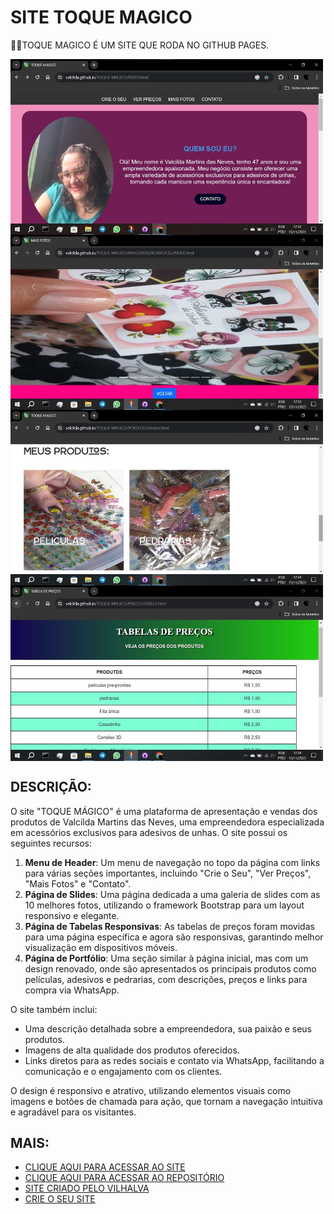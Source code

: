 # SITE TOQUE MAGICO
👨‍⚖️TOQUE MAGICO É UM SITE QUE RODA NO GITHUB PAGES.

<img src="./IMAGENS/FOTO_1.jpg" align="center" width="500"> <br>
<img src="./IMAGENS/FOTO_2.jpg" align="center" width="500"> <br>
<img src="./IMAGENS/FOTO_3.jpg" align="center" width="500"> <br>
<img src="./IMAGENS/FOTO_4.jpg" align="center" width="500"> <br>

## DESCRIÇÃO:
O site "TOQUE MÁGICO" é uma plataforma de apresentação e vendas dos produtos de Valcilda Martins das Neves, uma empreendedora especializada em acessórios exclusivos para adesivos de unhas. O site possui os seguintes recursos:

1. **Menu de Header**: Um menu de navegação no topo da página com links para várias seções importantes, incluindo "Crie o Seu", "Ver Preços", "Mais Fotos" e "Contato".
2. **Página de Slides**: Uma página dedicada a uma galeria de slides com as 10 melhores fotos, utilizando o framework Bootstrap para um layout responsivo e elegante.
3. **Página de Tabelas Responsivas**: As tabelas de preços foram movidas para uma página específica e agora são responsivas, garantindo melhor visualização em dispositivos móveis.
4. **Página de Portfólio**: Uma seção similar à página inicial, mas com um design renovado, onde são apresentados os principais produtos como películas, adesivos e pedrarias, com descrições, preços e links para compra via WhatsApp.

O site também inclui:
- Uma descrição detalhada sobre a empreendedora, sua paixão e seus produtos.
- Imagens de alta qualidade dos produtos oferecidos.
- Links diretos para as redes sociais e contato via WhatsApp, facilitando a comunicação e o engajamento com os clientes.

O design é responsivo e atrativo, utilizando elementos visuais como imagens e botões de chamada para ação, que tornam a navegação intuitiva e agradável para os visitantes.

## MAIS:
* [CLIQUE AQUI PARA ACESSAR AO SITE](https://valcilda.github.io/TOQUE-MAGICO/INDEX.html)
* [CLIQUE AQUI PARA ACESSAR AO REPOSITÓRIO](https://github.com/valcilda/TOQUE-MAGICO)
* [SITE CRIADO PELO VILHALVA](https://github.com/VILHALVA)
* [CRIE O SEU SITE](https://telegra.ph/FREELANCER-10-19-9)
